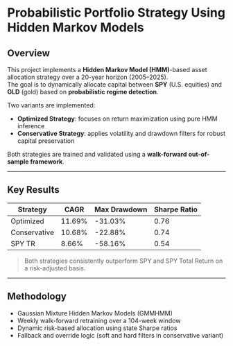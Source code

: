 # Probabilistic Portfolio Strategy Using Hidden Markov Models

## Overview

This project implements a **Hidden Markov Model (HMM)**-based asset allocation strategy over a 20-year horizon (2005–2025).  
The goal is to dynamically allocate capital between **SPY** (U.S. equities) and **GLD** (gold) based on **probabilistic regime detection**.

Two variants are implemented:

-  **Optimized Strategy**: focuses on return maximization using pure HMM inference  
-  **Conservative Strategy**: applies volatility and drawdown filters for robust capital preservation  

Both strategies are trained and validated using a **walk-forward out-of-sample framework**.

---

##  Key Results

| Strategy     | CAGR    | Max Drawdown | Sharpe Ratio |
|--------------|---------|--------------|---------------|
| Optimized    | 11.69%  | -31.03%      | 0.76          |
| Conservative | 10.68%  | -22.88%      | 0.74          |
| SPY TR       | 8.66%   | -58.16%      | 0.54          |

>  Both strategies consistently outperform SPY and SPY Total Return on a risk-adjusted basis.

---

##  Methodology

- Gaussian Mixture Hidden Markov Models (GMMHMM)
- Weekly walk-forward retraining over a 104-week window
- Dynamic risk-based allocation using state Sharpe ratios
- Fallback and override logic (soft and hard filters in conservative variant)